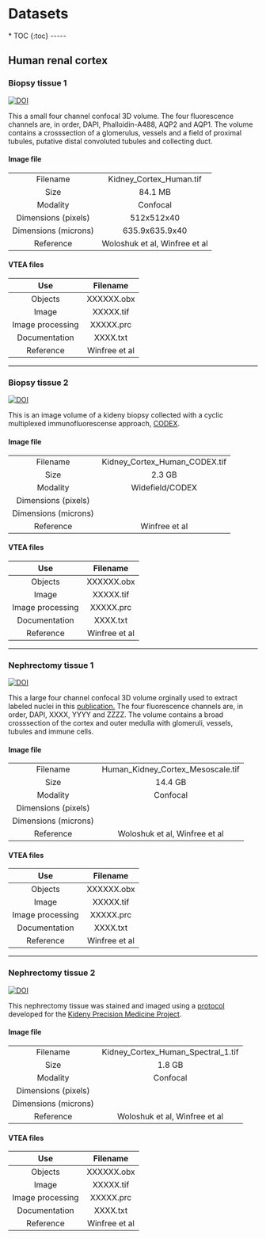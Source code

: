 <h1>Datasets</h1>
* TOC
{:toc}
-----

## Human renal cortex


### Biopsy tissue 1
<a href="https://doi.org/10.5281/zenodo.5816199"><img src="https://zenodo.org/badge/DOI/10.5281/zenodo.5816199.svg" alt="DOI"></a>

This a small four channel confocal 3D volume.  The four fluorescence channels are, in order, DAPI, Phalloidin-A488, AQP2 and AQP1.  The volume contains a crosssection of a glomerulus, vessels and a field of proximal tubules, putative distal convoluted tubules and collecting duct.

<h4> Image file </h4>

|        |        |
|:------:|:------:|
|Filename|Kidney_Cortex_Human.tif| 
|Size|84.1 MB|   
|Modality|Confocal| 
|Dimensions (pixels)|512x512x40|
|Dimensions (microns)|635.9x635.9x40|
|Reference|Woloshuk et al, Winfree et al|

<h4> VTEA files </h4>

|    Use   |    Filename   |
|:------:|:------:|
|Objects|XXXXXX.obx| 
|Image|XXXXX.tif|   
|Image processing|XXXXX.prc| 
|Documentation|XXXX.txt|
|Reference|Winfree et al|

-----
### Biopsy tissue 2
<a href="https://doi.org/10.5281/zenodo.5826144"><img src="https://zenodo.org/badge/DOI/10.5281/zenodo.5826144.svg" alt="DOI"></a>

This is an image volume of a kideny biopsy collected with a cyclic multiplexed immunofluorescense approach, <a href = "https://pubmed.ncbi.nlm.nih.gov/30078711/">CODEX</a>.

<h4> Image file </h4>

|      |      |
|:------:|:------:|
|Filename|Kidney_Cortex_Human_CODEX.tif| 
|Size|2.3 GB|   
|Modality|Widefield/CODEX| 
|Dimensions (pixels)| |
|Dimensions (microns)|  |
|Reference| Winfree et al|

<h4> VTEA files </h4>

|    Use   |    Filename   |
|:------:|:------:|
|Objects|XXXXXX.obx| 
|Image|XXXXX.tif|   
|Image processing|XXXXX.prc| 
|Documentation|XXXX.txt|
|Reference|Winfree et al|

-----
### Nephrectomy tissue 1
<a href="https://doi.org/10.5281/zenodo.5842108"><img src="https://zenodo.org/badge/DOI/10.5281/zenodo.5842108.svg" alt="DOI"></a>

<p>This a large four channel confocal 3D volume orginally used to extract labeled nuclei in this <a href = "https://pubmed.ncbi.nlm.nih.gov/33252180/">publication.</a>  The four fluorescence channels are, in order, DAPI, XXXX, YYYY and ZZZZ.  The volume contains a broad crosssection of the cortex and outer medulla with glomeruli, vessels, tubules and immune cells. </p>

<h4> Image file </h4>

|      |      |
|:------:|:------:|
|Filename|Human_Kidney_Cortex_Mesoscale.tif| 
|Size|14.4 GB|   
|Modality|Confocal| 
|Dimensions (pixels)| |
|Dimensions (microns)|  |
|Reference|Woloshuk et al, Winfree et al|

<h4> VTEA files </h4>

|    Use   |    Filename   |
|:------:|:------:|
|Objects|XXXXXX.obx| 
|Image|XXXXX.tif|   
|Image processing|XXXXX.prc| 
|Documentation|XXXX.txt|
|Reference|Winfree et al|

-----
### Nephrectomy tissue 2
<a href="https://doi.org/10.5281/zenodo.5842207"><img src="https://zenodo.org/badge/DOI/10.5281/zenodo.5842207.svg" alt="DOI"></a>

This nephrectomy tissue was stained and imaged using a <a href = "https://www.protocols.io/view/sample-preparation-and-imaging-for-large-scale-3d-j8nlke4r6l5r/v1">protocol</a> developed for the <a href = "kpmp.org">Kideny Precision Medicine Project</a>.

<h4> Image file </h4>

|      |      |
|:------:|:------:|
|Filename|Kidney_Cortex_Human_Spectral_1.tif| 
|Size|1.8 GB|   
|Modality|Confocal| 
|Dimensions (pixels)| |
|Dimensions (microns)|  |
|Reference|Woloshuk et al, Winfree et al|

<h4> VTEA files </h4>

|    Use   |    Filename   |
|:------:|:------:|
|Objects|XXXXXX.obx| 
|Image|XXXXX.tif|   
|Image processing|XXXXX.prc| 
|Documentation|XXXX.txt|
|Reference|Winfree et al|





